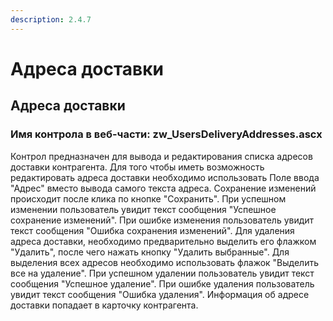 ```yaml
---
description: 2.4.7
---
```


# Адреса доставки

## Адреса доставки

### Имя контрола в веб-части: zw\_UsersDeliveryAddresses.ascx

Контрол предназначен для вывода и редактирования списка адресов доставки контрагента. Для того чтобы иметь возможность редактировать адреса доставки необходимо использовать Поле ввода "Адрес" вместо вывода самого текста адреса. Сохранение изменений происходит после клика по кнопке "Сохранить". При успешном изменении пользователь увидит текст сообщения "Успешное сохранение изменений". При ошибке изменения пользователь увидит текст сообщения "Ошибка сохранения изменений". Для удаления адреса доставки, необходимо предварительно выделить его флажком "Удалить", после чего нажать кнопку "Удалить выбранные". Для выделения всех адресов необходимо использовать флажок "Выделить все на удаление". При успешном удалении пользователь увидит текст сообщения "Успешное удаление". При ошибке удаления пользователь увидит текст сообщения "Ошибка удаления". Информация об адресе доставки попадает в карточку контрагента.

